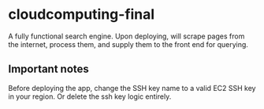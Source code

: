 # cloudcomputing-final

A fully functional search engine. Upon deploying, will scrape pages from the internet, process them, and supply them to the front end for querying.

## Important notes

Before deploying the app, change the SSH key name to a valid EC2 SSH key in your region. Or delete the ssh key logic entirely.